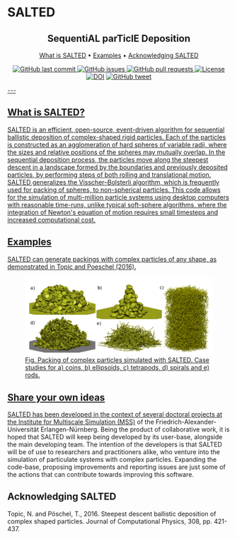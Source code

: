 # SALTED
<h2 align="center">SequentiAL parTiclE Deposition</a></h2>

<p align="center">
  <a href="#what-is-salted">What is SALTED</a> •
  <a href="#examples">Examples</a> •
  <a href="#acknowledging-salted">Acknowledging SALTED</a>
</p>
<p align="center">
    <a href="https://github.com/vsangelidakis/SALTED/commits/master">
    <img src="https://img.shields.io/github/last-commit/vsangelidakis/SALTED.svg?style=flat-square&logo=github&logoColor=white"
         alt="GitHub last commit">
    <a href="https://github.com/vsangelidakis/SALTED/issues">
    <img src="https://img.shields.io/github/issues-raw/vsangelidakis/SALTED.svg?style=flat-square&logo=github&logoColor=white"
         alt="GitHub issues">
    <a href="https://github.com/vsangelidakis/SALTED/pulls">
    <img src="https://img.shields.io/github/issues-pr-raw/vsangelidakis/SALTED.svg?style=flat-square&logo=github&logoColor=white"
         alt="GitHub pull requests">
    <a href="https://opensource.org/licenses/GPL-3.0">
    <img src="https://img.shields.io/badge/license-GPL-blue.svg"
         alt="License">
    <a href="https://doi.org/10.1016/j.jcp.2015.12.052">
    <img src="https://img.shields.io/badge/DOI-10.1016%2Fj.jcp.2015.12.052-blue"
	     alt="DOI"></a>
    <a href="https://twitter.com/intent/tweet?text=SequentiAL parTiclE Deposition: &url=https%3A%2F%2Fgithub.com%2Fvsangelidakis%2FSALTED">
    <img src="https://img.shields.io/twitter/url/https/github.com/vsangelidakis/SALTED.svg?style=flat-square&logo=twitter"
         alt="GitHub tweet">
</p>
---

## What is SALTED?
SALTED is an efficient, open-source, event-driven algorithm for sequential ballistic deposition of complex-shaped rigid particles. Each of the particles is constructed as an agglomeration of hard spheres of variable radii, where the sizes and relative positions of the spheres may mutually overlap. In the sequential deposition process, the particles move along the steepest descent in a landscape formed by the boundaries and previously deposited particles, by performing steps of both rolling and translational motion. SALTED generalizes the Visscher–Bolsterli algorithm, which is frequently used for packing of spheres, to non-spherical particles. This code allows for the simulation of multi-million particle systems using desktop computers with reasonable time-runs, unlike typical soft-sphere algorithms, where the integration of Newton's equation of motion requires small timesteps and increased computational cost.


## Examples
SALTED can generate packings with complex particles of any shape, as demonstrated in Topic and Poeschel (2016).

<figure>
	<img src="figures/case_studies.png" alt="drawing" width="1000"/>
	<figcaption> Fig. Packing of complex particles simulated with SALTED. Case studies for a) coins, b) ellipsoids, c) tetrapods, d) spirals and e) rods.
</figcaption>
</figure>


[//]: <> (## Architectural features)


## Share your own ideas
SALTED has been developed in the context of several doctoral projects at the [Institute for Multiscale Simulation (MSS)](mss.cbi.fau.de/) of the Friedrich-Alexander-Universität Erlangen-Nürnberg.
Being the product of collaborative work, it is hoped that SALTED will keep being developed by its user-base, alongside the main developing team. The intention of the developers is that SALTED will be of use to researchers and practitioners alike, who venture into the simulation of particulate systems with complex particles. Expanding the code-base, proposing improvements and reporting issues are just some of the actions that can contribute towards improving this software.

## Acknowledging SALTED
Topic, N. and Pöschel, T., 2016. Steepest descent ballistic deposition of complex shaped particles. Journal of Computational Physics, 308, pp. 421-437.

[//]: <> (<h4 align="center">2022 © Vasileios Angelidakis, Nikola Topic, Thorsten Poeschel. Institute for Multiscale Simulation, FAU, Germany </a></h4>)


